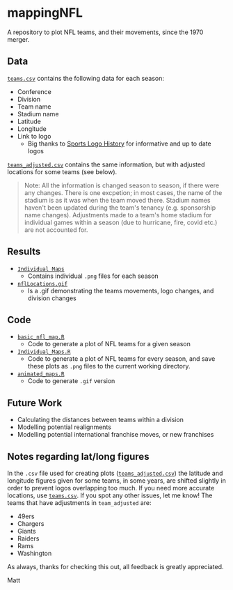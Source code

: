 # mappingNFL
A repository to plot NFL teams, and their movements, since the 1970 merger.

## Data
[`teams.csv`](https://github.com/matthewglen/mappingNFL/blob/main/data/teams.csv) contains the following data for each season:
* Conference
* Division
* Team name
* Stadium name
* Latitude
* Longitude
* Link to logo
  * Big thanks to [Sports Logo History](https://sportslogohistory.com/) for informative and up to date logos

[`teams_adjusted.csv`](https://github.com/matthewglen/mappingNFL/blob/main/data/teams_adjusted.csv) contains the same information, but with adjusted locations for some teams (see below).

> Note: All the information is changed season to season, if there were any changes. There is one excpetion; in most cases, the name of the stadium is as it was when the team moved there. Stadium names haven't been updated during the team's tenancy (e.g. sponsorship name changes). Adjustments made to a team's home stadium for individual games within a season (due to hurricane, fire, covid etc.) are not accounted for.

## Results
* [`Individual Maps`](https://github.com/matthewglen/mappingNFL/tree/main/Individual%20Maps)
  * Contains individual `.png` files for each season 
* [`nflLocations.gif`](https://github.com/matthewglen/mappingNFL/blob/main/nflLocations.gif)
  * Is a .gif demonstrating the teams movements, logo changes, and division changes

## Code
* [`basic_nfl_map.R`](https://github.com/matthewglen/mappingNFL/blob/main/code/basic_nfl_map.R)
  * Code to generate a plot of NFL teams for a given season
* [`Individual_Maps.R`](https://github.com/matthewglen/mappingNFL/blob/main/code/Individual_Maps.R)
  * Code to generate a plot of NFL teams for every season, and save these plots as `.png` files to the current working directory.
* [`animated_maps.R`](https://github.com/matthewglen/mappingNFL/blob/main/code/animated_maps.R)
  * Code  to generate `.gif` version

## Future Work
* Calculating the distances between teams within a division
* Modelling potential realignments
* Modelling potential international franchise moves, or new franchises

## Notes regarding lat/long figures
In the `.csv` file used for creating plots ([`teams_adjusted.csv`](https://github.com/matthewglen/mappingNFL/blob/main/data/teams_adjusted.csv)) the latitude and longitude figures given for some teams, in some years, are shifted slightly in order to prevent logos overlapping too much. If you need more accurate locations, use [`teams.csv`](https://github.com/matthewglen/mappingNFL/blob/main/data/teams.csv). If you spot any other issues, let me know! The teams that have adjustments in `team_adjusted` are:

* 49ers
* Chargers
* Giants
* Raiders
* Rams
* Washington

As always, thanks for checking this out, all feedback is greatly appreciated.

Matt
